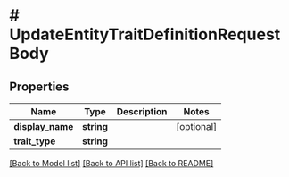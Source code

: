 # # UpdateEntityTraitDefinitionRequestBody

## Properties

Name | Type | Description | Notes
------------ | ------------- | ------------- | -------------
**display_name** | **string** |  | [optional]
**trait_type** | **string** |  |

[[Back to Model list]](../../README.md#models) [[Back to API list]](../../README.md#endpoints) [[Back to README]](../../README.md)
